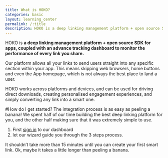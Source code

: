 ```yaml
---
title: What is HOKO?
categories: basic
layout: learning_center
permalink: /:title
description: HOKO is a deep linking management platform + open source SDK for apps, coupled with an advance tracking dashboard to monitor the performance of every link you share.
---
```


HOKO is **a deep linking management platform + open source SDK for apps, coupled with an advance tracking dashboard to monitor the performance of every link you share.**

Our platform allows all your links to send users straight into any specific section within your app. This means skipping web browsers, home buttons and even the App homepage, which is not always the best place to land a user.
  
HOKO works across platforms and devices, and can be used for driving direct downloads, creating personalised engagement experiences, and simply converting any link into a smart one.

#How do I get started?
The integration process is as easy as peeling a banana! We spent half of our time building the best deep linking platform for you, and the other half making sure that it was extremely simple to use.
  
1. First [sign in](https://hokolinks.com/applications "Sign in to HOKO") to our dashboard
2. let our wizard guide you through the 3 steps process.
  
It shouldn’t take more than 15 minutes until you can create your first smart link. Ok, maybe it takes a little longer than peeling a banana.



